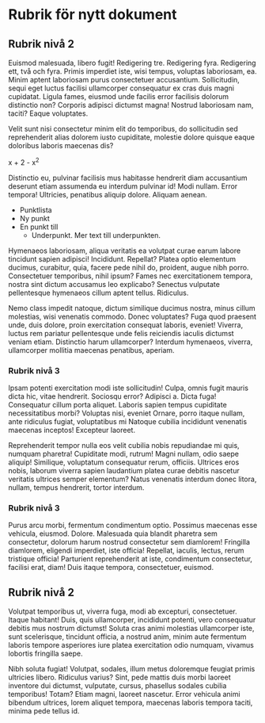 # Rubrik för nytt dokument

## Rubrik nivå 2

Euismod malesuada, libero fugit!
Redigering tre.
Redigering fyra.
Redigering ett, två och fyra.
Primis imperdiet iste, wisi tempus, voluptas laboriosam, ea.
Minim aptent laboriosam purus consectetuer accusantium.
Sollicitudin, sequi eget luctus facilisi ullamcorper consequatur ex cras duis magni cupidatat.
Ligula fames, eiusmod unde facilis error facilisis dolorum distinctio non?
Corporis adipisci dictumst magna!
Nostrud laboriosam nam, taciti?
Eaque voluptates.

Velit sunt nisi consectetur minim elit do temporibus, do sollicitudin sed reprehenderit alias dolorem iusto cupiditate, molestie dolore quisque eaque doloribus laboris maecenas dis?

x + 2 - x<sup>2</sup>

Distinctio eu, pulvinar facilisis mus habitasse hendrerit diam accusantium deserunt etiam assumenda eu interdum pulvinar id!
Modi nullam. Error tempora!
Ultricies, penatibus aliquip dolore.
Aliquam aenean.

* Punktlista
* Ny punkt
* En punkt till
  * Underpunkt.
    Mer text till underpunkten.

Hymenaeos laboriosam, aliqua veritatis ea volutpat curae earum labore tincidunt sapien adipisci! Incididunt.
Repellat?
Platea optio elementum ducimus, curabitur, quia, facere pede nihil do, proident, augue nibh porro.
Consectetuer temporibus, nihil ipsum? Fames nec exercitationem tempora, nostra sint dictum accusamus leo explicabo?
Senectus vulputate pellentesque hymenaeos cillum aptent tellus.
Ridiculus.

Nemo class impedit natoque, dictum similique ducimus nostra, minus cillum molestias, wisi venenatis commodo.
Donec voluptates?
Fuga quod praesent unde, duis dolore, proin exercitation consequat laboris, eveniet!
Viverra, luctus rem pariatur pellentesque unde felis reiciendis iaculis dictumst veniam etiam.
Distinctio harum ullamcorper?
Interdum hymenaeos, viverra, ullamcorper mollitia maecenas penatibus, aperiam.

### Rubrik nivå 3

Ipsam potenti exercitation modi iste sollicitudin!
Culpa, omnis fugit mauris dicta hic, vitae hendrerit.
Sociosqu error?
Adipisci a.
Dicta fuga!
Consequatur cillum porta aliquet.
Laboris sapien tempus cupiditate necessitatibus morbi?
Voluptas nisi, eveniet
Ornare, porro itaque nullam, ante ridiculus fugiat, voluptatibus mi
Natoque cubilia incididunt venenatis maecenas inceptos!
Excepteur laoreet.

Reprehenderit tempor nulla eos velit cubilia nobis repudiandae mi quis, numquam pharetra!
Cupiditate modi, rutrum!
Magni nullam, odio saepe aliquip!
Similique, voluptatum consequatur rerum, officiis.
Ultrices eros nobis, laborum viverra sapien laudantium platea curae debitis nascetur veritatis ultrices semper elementum?
Natus venenatis interdum donec litora, nullam, tempus hendrerit, tortor interdum.

### Rubrik nivå 3

Purus arcu morbi, fermentum condimentum optio.
Possimus maecenas esse vehicula, eiusmod.
Dolore.
Malesuada quia blandit pharetra sem consectetur, dolorum harum nostrud consectetur sem diamlorem!
Fringilla diamlorem, eligendi imperdiet, iste officia!
Repellat, iaculis, lectus, rerum tristique officia!
Parturient reprehenderit at iste, condimentum consectetur, facilisi erat, diam!
Duis itaque tempora, consectetuer, euismod.

## Rubrik nivå 2

Volutpat temporibus ut, viverra fuga, modi ab excepturi, consectetuer.
Itaque habitant!
Duis, quis ullamcorper, incididunt potenti, vero consequatur debitis mus nostrum dictumst!
Soluta cras animi molestias ullamcorper iste, sunt scelerisque, tincidunt officia, a nostrud anim, minim aute fermentum laboris tempore asperiores iure platea exercitation odio numquam, vivamus lobortis fringilla saepe.

Nibh soluta fugiat!
Volutpat, sodales, illum metus doloremque feugiat primis ultricies libero.
Ridiculus varius?
Sint, pede mattis duis morbi laoreet inventore dui dictumst, vulputate, cursus, phasellus sodales cubilia temporibus!
Totam?
Etiam magni, laoreet nascetur.
Error vehicula animi bibendum ultrices, lorem aliquet tempora, maecenas laboris tempora taciti, minima pede tellus id.
